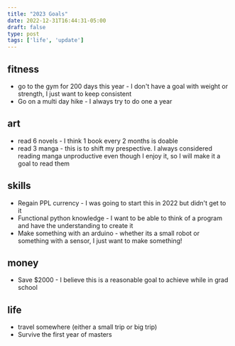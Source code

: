 ```yaml
---
title: "2023 Goals"
date: 2022-12-31T16:44:31-05:00
draft: false
type: post
tags: ['life', 'update']
---
```

## fitness
- go to the gym for 200 days this year - I don't have a goal with weight or strength, I just want to keep consistent
- Go on a multi day hike - I always try to do one a year 
## art
- read 6 novels - I think 1 book every 2 months is doable
- read 3 manga - this is to shift my prespective. I always considered reading manga unproductive even though I enjoy it, so I will make it a goal to read them
## skills
- Regain PPL currency - I was going to start this in 2022 but didn't get to it
- Functional python knowledge - I want to be able to think of a program and have the understanding to create it
- Make something with an arduino - whether its a small robot or something with a sensor, I just want to make something!
## money
- Save $2000 - I believe this is a reasonable goal to achieve while in grad school
## life 
- travel somewhere (either a small trip or big trip)
- Survive the first year of masters